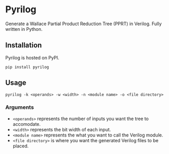 # Pyrilog

Generate a Wallace Partial Product Reduction Tree (PPRT) in Verilog. Fully
written in Python.

## Installation

Pyrilog is hosted on PyPI.

`pip install pyrilog`

## Usage

`pyrilog -k <operands> -w <width> -n <module name> -o <file directory>`

### Arguments

* `<operands>` represents the number of inputs you want the tree to accomodate.
* `<width>` represents the bit width of each input.
* `<module name>` represents the what you want to call the Verilog module.
* `<file directory>` is where you want the generated Verilog files to be placed.
